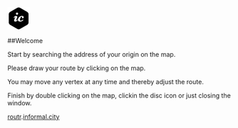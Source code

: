<img src="../static/logo.png" title="informal.city copenhagen research gadgets">

##Welcome
  
Start by searching the address of your origin on the map.
 
Please draw your route by clicking on the map.

You may move any vertex at any time and thereby adjust the route.

Finish by double clicking on the map, clickin the disc icon or just closing the window.

<a href="http://routr.hagr.io" target="_blank">routr</a>.<a href="http://informal.city" target="_blank">informal.city</a>




